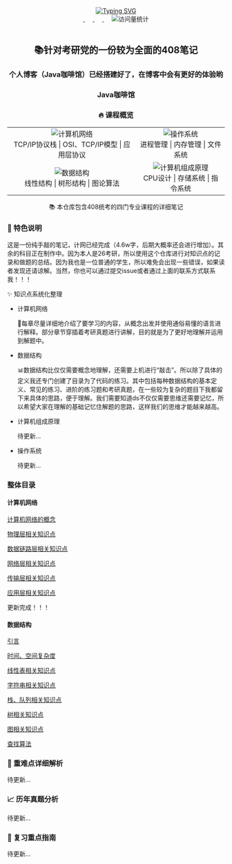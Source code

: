 <div align="center">
    <div align="center">
        <a href="https://github.com/amatureemoprince">
            <img src="https://readme-typing-svg.demolab.com/?font=Fira+Code&pause=1000&width=840&lines=console.log(%22welcome%20to 计算机基础笔记 github  resposity);Just%20Do%20IT!&center=true&size=27" alt="Typing SVG" />
        </a>
    </div>
    <div align="center">
        <a href="https://cdn.nlark.com/yuque/0/2025/jpeg/48073730/1740480312245-a4ace4dc-7843-405e-b520-6e6f58ccefdb.jpeg?x-oss-process=image%2Fformat%2Cwebp%2Fresize%2Cw_908%2Climit_0%2Finterlace%2C1">
            <img src="https://img.shields.io/badge/WeChat-微信-07c160"  alt=""/>
        </a>&emsp;
        <a href="https://blog.csdn.net/m0_74394934?spm=1010.2135.3001.5343"> 
            <img src="https://img.shields.io/badge/CSDN-%E6%8A%80%E6%9C%AF%E8%AE%BA%E5%9D%9B-orange"  alt=""/>
        </a>&emsp;
        <a href="mailto:2069057986@qq.com"> 
            <img src="https://img.shields.io/badge/QQ-2069057986@qq.com-yellow"  alt=""/>
        </a>&emsp;
        <img src="https://komarev.com/ghpvc/?username=sun0225SUN&label=Views&color=0e75b6&style=flat" alt="访问量统计" />
    </div>
	<br>
    <div align="center">
        <h2>📚针对考研党的一份较为全面的408笔记</h2>
        <h3>个人博客（Java咖啡馆）已经搭建好了，在博客中会有更好的体验哟</h3>
        <h3>
    		<a href="https://amatureemoprince.github.io/TechnologyAndLife/" style="text-decoration: none; color: inherit;">
        Java咖啡馆
    		</a>
</h3>
    </div>
    <div align="center">
        <h3>🔥 课程概览</h3>
    <table align="center">
        <tr>
            <td align="center">
                <img src="https://img.shields.io/badge/计算机网络-Network-blue" alt="计算机网络"/>
                <br>
                TCP/IP协议栈 | OSI、TCP/IP模型 | 应用层协议
            </td>
            <td align="center">
                <img src="https://img.shields.io/badge/操作系统-OS-green" alt="操作系统"/>
                <br>
                进程管理 | 内存管理 | 文件系统
            </td>
        </tr>
        <tr>
            <td align="center">
                <img src="https://img.shields.io/badge/数据结构-DataStructure-red" alt="数据结构"/>
                <br>
                线性结构 | 树形结构 | 图论算法
            </td>
            <td align="center">
                <img src="https://img.shields.io/badge/计算机组成原理-Architecture-orange" alt="计算机组成原理"/>
                <br>
                CPU设计 | 存储系统 | 指令系统
            </td>
        </tr>
    </table>
    </div>
</div>
<div align="center">
    <p>📚 本仓库包含408统考的四门专业课程的详细笔记</p>
</div>
<div>
    <h3>📝 特色说明</h3>
    <p>这是一份纯手敲的笔记，计网已经完成（4.6w字，后期大概率还会进行增加）。其余的科目正在制作中。因为本人是26考研，所以使用这个仓库进行对知识点的记录和做题的总结。因为我也是一位普通的学生，所以难免会出现一些错误，如果读者发现还请谅解。当然，你也可以通过提交issue或者通过上面的联系方式联系我！！！</p>
    <p>✨ 知识点系统化整理</p>
    <ul>
    <li>计算机网络</li>
        <p>🎉每章尽量详细地介绍了要学习的内容，从概念出发并使用通俗易懂的语言进行解释。部分章节穿插着考研真题进行讲解，目的就是为了更好地理解并运用到解题中。</p>
    <li>数据结构</li>
        <p>📊数据结构比仅仅需要概念地理解，还需要上机进行“敲击”。所以除了具体的定义我还专门创建了目录为了代码的练习。其中包括每种数据结构的基本定义、常见的练习、进阶的练习题和考研真题，在一些较为复杂的题目下我都留下来具体的思路，便于理解。我们需要知道ds不仅仅需要思维还需要记忆，所以希望大家在理解的基础记忆住解题的思路，这样我们的思维才能越来越高。</p>
    <li>计算机组成原理</li>
        <p>
            待更新...
        </p>
    <li>操作系统</li>
        <p>
            待更新...
        </p>
    </ul>
    <h3>整体目录</h3>
<h4>计算机网络</h4>
<a href="https://github.com/amatureemoprince/-408/tree/master/%E8%AE%A1%E7%AE%97%E6%9C%BA%E7%BD%91%E7%BB%9C/%E7%8E%8B%E9%81%93%E7%AC%94%E8%AE%B0/%E8%AE%A1%E7%AE%97%E6%9C%BA%E7%BD%91%E7%BB%9C%E7%9A%84%E6%A6%82%E5%BF%B5">计算机网络的概念</a><br>

<a href="https://github.com/amatureemoprince/-408/tree/master/%E8%AE%A1%E7%AE%97%E6%9C%BA%E7%BD%91%E7%BB%9C/%E7%8E%8B%E9%81%93%E7%AC%94%E8%AE%B0/%E7%89%A9%E7%90%86%E5%B1%82">物理层相关知识点</a><br>

<a href="https://github.com/amatureemoprince/-408/tree/master/%E8%AE%A1%E7%AE%97%E6%9C%BA%E7%BD%91%E7%BB%9C/%E7%8E%8B%E9%81%93%E7%AC%94%E8%AE%B0/%E6%95%B0%E6%8D%AE%E9%93%BE%E8%B7%AF%E5%B1%82">数据链路层相关知识点</a><br>

<a href="https://github.com/amatureemoprince/-408/tree/master/%E8%AE%A1%E7%AE%97%E6%9C%BA%E7%BD%91%E7%BB%9C/%E7%8E%8B%E9%81%93%E7%AC%94%E8%AE%B0/%E7%BD%91%E7%BB%9C%E5%B1%82">网络层相关知识点</a><br>

<a href="https://github.com/amatureemoprince/-408/tree/master/%E8%AE%A1%E7%AE%97%E6%9C%BA%E7%BD%91%E7%BB%9C/%E7%8E%8B%E9%81%93%E7%AC%94%E8%AE%B0/%E4%BC%A0%E8%BE%93%E5%B1%82">传输层相关知识点
</a><br>

<a href="https://github.com/amatureemoprince/-408/tree/master/%E8%AE%A1%E7%AE%97%E6%9C%BA%E7%BD%91%E7%BB%9C/%E7%8E%8B%E9%81%93%E7%AC%94%E8%AE%B0/%E5%BA%94%E7%94%A8%E5%B1%82">应用层相关知识点</a><br>

<p>更新完成！！！</p>

<h4>数据结构</h4>

<a href="https://github.com/amatureemoprince/-408/blob/master/%E6%95%B0%E6%8D%AE%E7%BB%93%E6%9E%84/%E7%8E%8B%E9%81%93%E7%AC%94%E8%AE%B0/README.md">引言</a><br>

<a href="https://github.com/amatureemoprince/-408/blob/master/%E6%95%B0%E6%8D%AE%E7%BB%93%E6%9E%84/%E7%8E%8B%E9%81%93%E7%AC%94%E8%AE%B0/time-and-space-complexity.md">时间、空间复杂度</a><br>

<a href="https://github.com/amatureemoprince/-408/blob/master/%E6%95%B0%E6%8D%AE%E7%BB%93%E6%9E%84/%E7%8E%8B%E9%81%93%E7%AC%94%E8%AE%B0/linear-list.md">线性表相关知识点</a><br>

<a href="https://github.com/amatureemoprince/-408/blob/master/%E6%95%B0%E6%8D%AE%E7%BB%93%E6%9E%84/%E7%8E%8B%E9%81%93%E7%AC%94%E8%AE%B0/string.md">字符串相关知识点</a><br>

<a href="https://github.com/amatureemoprince/-408/blob/master/%E6%95%B0%E6%8D%AE%E7%BB%93%E6%9E%84/%E7%8E%8B%E9%81%93%E7%AC%94%E8%AE%B0/stack-queue-array.md">栈、队列相关知识点</a><br>

<a href="https://github.com/amatureemoprince/-408/blob/master/%E6%95%B0%E6%8D%AE%E7%BB%93%E6%9E%84/%E7%8E%8B%E9%81%93%E7%AC%94%E8%AE%B0/tree-binary-tree.md">树相关知识点</a><br>

<a href="https://github.com/amatureemoprince/-408/blob/master/%E6%95%B0%E6%8D%AE%E7%BB%93%E6%9E%84/%E7%8E%8B%E9%81%93%E7%AC%94%E8%AE%B0/graph.md">图相关知识点</a><br>

<a href="https://github.com/amatureemoprince/-408/blob/master/%E6%95%B0%E6%8D%AE%E7%BB%93%E6%9E%84/%E7%8E%8B%E9%81%93%E7%AC%94%E8%AE%B0/search-algorithm.md">查找算法</a><br>

<h3>📖 重难点详细解析</h3>
<p>待更新...</p>
<h3>📈 历年真题分析</h3>
<p>待更新...</p>
<h3>🎯 复习重点指南</h3>
<p>待更新...</p></div>





















